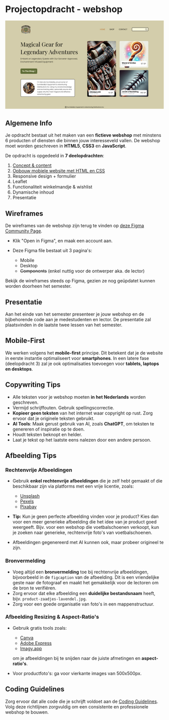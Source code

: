# Projectopdracht - webshop

![Homepage op deskltop](homepage-desktop.jpg "Homepage op desktop")

## Algemene Info

Je opdracht bestaat uit het maken van een **fictieve webshop** met minstens 6 producten of diensten die binnen jouw interesseveld vallen. De webshop moet worden geschreven in **HTML5**, **CSS3** en **JavaScript**.

De opdracht is opgedeeld in **7 deelopdrachten**:

1. [Concept & content](deelopdracht-1-concept-content.md)
2. [Opbouw mobiele website met HTML en CSS](./deelopdracht-2-opbouw-html-css.md)
3. Responsive design + formulier
4. Leaflet
5. Functionaliteit winkelmandje & wishlist
6. Dynamische inhoud
7. Presentatie

## Wireframes

De wireframes van de webshop zijn terug te vinden op [deze Figma Community Page](https://www.figma.com/community/file/1467109776669525336/webtechnologie-projectopdracht-s2-2024-2025).

- Klik "Open in Figma", en maak een account aan.
- Deze Figma file bestaat uit 3 pagina's:

  - Mobile
  - Desktop
  - ~~Components~~ (enkel nuttig voor de ontwerper aka. de lector)

Bekijk de wireframes steeds op Figma, gezien ze nog geüpdatet kunnen worden doorheen het semester.

## Presentatie

Aan het einde van het semester presenteer je jouw webshop en de bijbehorende code aan je medestudenten en lector. De presentatie zal plaatsvinden in de laatste twee lessen van het semester.

## Mobile-First

We werken volgens het **mobile-first** principe. Dit betekent dat je de website in eerste instantie optimaliseert voor **smartphones**. In een latere fase (deelopdracht 3) zal je ook optimalisaties toevoegen voor **tablets, laptops en desktops**.

## Copywriting Tips

- Alle teksten voor je webshop moeten **in het Nederlands** worden geschreven.
- Vermijd schrijffouten. Gebruik spellingscorrectie.
- **Kopieer geen teksten** van het internet waar copyright op rust. Zorg ervoor dat je originele teksten gebruikt.
- **AI Tools**: Maak gerust gebruik van AI, zoals **ChatGPT**, om teksten te genereren of inspiratie op te doen.
- Houdt teksten beknopt en helder.
- Laat je tekst op het laatste eens nalezen door een andere persoon.

## Afbeelding Tips

### Rechtenvrije Afbeeldingen

- Gebruik **enkel rechtenvrije afbeeldingen** die je zelf hebt gemaakt of die beschikbaar zijn via platforms met een vrije licentie, zoals:

  - [Unsplash](https://unsplash.com/)
  - [Pexels](https://www.pexels.com/)
  - [Pixabay](https://pixabay.com/)
- **Tip:** Kun je geen perfecte afbeelding vinden voor je product? Kies dan voor een meer generieke afbeelding die het idee van je product goed weergeeft. Bijv. voor een webshop die voetbalschoenen verkoopt, kun je zoeken naar generieke, rechtenvrije foto's van voetbalschoenen.
- Afbeeldingen gegenereerd met AI kunnen ook, maar probeer origineel te zijn.

### Bronvermelding

- Voeg altijd een **bronvermelding** toe bij rechtenvrije afbeeldingen, bijvoorbeeld in de `figcaption` van de afbeelding. Dit is een vriendelijke geste naar de fotograaf en maakt het gemakkelijk voor de lectoren om de bron te verifiëren.
- Zorg ervoor dat elke afbeelding een **duidelijke bestandsnaam** heeft, bijv. `product-zaadjes-lavendel.jpg`.
- Zorg voor een goede organisatie van foto's in een mappenstructuur.

### Afbeelding Resizing & Aspect-Ratio's

- Gebruik gratis tools zoals:

  - [Canva](https://www.canva.com/nl_nl/)
  - [Adobe Express](https://www.adobe.com/express/feature/image/resize)
  - [Imagy.app](https://imagy.app/)

  om je afbeeldingen bij te snijden naar de juiste afmetingen en **aspect-ratio's**.
- Voor productfoto's: ga voor vierkante images van 500x500px.


## Coding Guidelines

Zorg ervoor dat alle code die je schrijft voldoet aan de [Coding Guidelines](../coding-guidelines.md). Volg deze richtlijnen zorgvuldig om een consistente en professionele webshop te bouwen.

